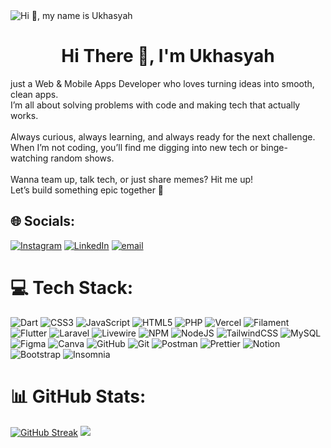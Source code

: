 <img src="https://user-images.githubusercontent.com/10498744/210012254-234538ff-d198-48aa-8964-37e6fd45d227.gif" alt="Hi 👋, my name is Ukhasyah"/>
<!-- ![Hi 👋, my name is Ukhasyah ](https://user-images.githubusercontent.com/10498744/210012254-234538ff-d198-48aa-8964-37e6fd45d227.gif width="600") -->

<div id="toc">
  <ul align="center" style="list-style: none">
    <summary>
      <h1>
        Hi There 👋, I'm Ukhasyah 
      </h1>
    </summary>
  </ul>
</div>

just a Web & Mobile Apps Developer who loves turning ideas into smooth, clean apps.  <br>I’m all about solving problems with code and making tech that actually works.<br><br>Always curious, always learning, and always ready for the next challenge.  <br>When I’m not coding, you’ll find me digging into new tech or binge-watching random shows.<br><br>Wanna team up, talk tech, or just share memes? Hit me up!  <br>Let’s build something epic together 🚀

## 🌐 Socials:
[![Instagram](https://img.shields.io/badge/Instagram-%23E4405F.svg?logo=Instagram&logoColor=white)](https://instagram.com/ukasyaaah) [![LinkedIn](https://img.shields.io/badge/LinkedIn-%230077B5.svg?logo=linkedin&logoColor=white)](https://linkedin.com/in/ukasyaaah) [![email](https://img.shields.io/badge/Email-D14836?logo=gmail&logoColor=white)](mailto:ukasyaaah@gmail.com) 

# 💻 Tech Stack:
![Dart](https://img.shields.io/badge/dart-%230175C2.svg?style=for-the-badge&logo=dart&logoColor=white) ![CSS3](https://img.shields.io/badge/css3-%231572B6.svg?style=for-the-badge&logo=css3&logoColor=white) ![JavaScript](https://img.shields.io/badge/javascript-%23323330.svg?style=for-the-badge&logo=javascript&logoColor=%23F7DF1E) ![HTML5](https://img.shields.io/badge/html5-%23E34F26.svg?style=for-the-badge&logo=html5&logoColor=white) ![PHP](https://img.shields.io/badge/php-%23777BB4.svg?style=for-the-badge&logo=php&logoColor=white) ![Vercel](https://img.shields.io/badge/vercel-%23000000.svg?style=for-the-badge&logo=vercel&logoColor=white) ![Filament](https://img.shields.io/badge/Filament-FFAA00?style=for-the-badge&logoColor=%23000000) ![Flutter](https://img.shields.io/badge/Flutter-%2302569B.svg?style=for-the-badge&logo=Flutter&logoColor=white) ![Laravel](https://img.shields.io/badge/laravel-%23FF2D20.svg?style=for-the-badge&logo=laravel&logoColor=white) ![Livewire](https://img.shields.io/badge/livewire-%234e56a6.svg?style=for-the-badge&logo=livewire&logoColor=white) ![NPM](https://img.shields.io/badge/NPM-%23CB3837.svg?style=for-the-badge&logo=npm&logoColor=white) ![NodeJS](https://img.shields.io/badge/node.js-6DA55F?style=for-the-badge&logo=node.js&logoColor=white) ![TailwindCSS](https://img.shields.io/badge/tailwindcss-%2338B2AC.svg?style=for-the-badge&logo=tailwind-css&logoColor=white) ![MySQL](https://img.shields.io/badge/mysql-4479A1.svg?style=for-the-badge&logo=mysql&logoColor=white) ![Figma](https://img.shields.io/badge/figma-%23F24E1E.svg?style=for-the-badge&logo=figma&logoColor=white) ![Canva](https://img.shields.io/badge/Canva-%2300C4CC.svg?style=for-the-badge&logo=Canva&logoColor=white) ![GitHub](https://img.shields.io/badge/github-%23121011.svg?style=for-the-badge&logo=github&logoColor=white) ![Git](https://img.shields.io/badge/git-%23F05033.svg?style=for-the-badge&logo=git&logoColor=white) ![Postman](https://img.shields.io/badge/Postman-FF6C37?style=for-the-badge&logo=postman&logoColor=white) ![Prettier](https://img.shields.io/badge/prettier-%23F7B93E.svg?style=for-the-badge&logo=prettier&logoColor=black) ![Notion](https://img.shields.io/badge/Notion-%23000000.svg?style=for-the-badge&logo=notion&logoColor=white) ![Bootstrap](https://img.shields.io/badge/bootstrap-%238511FA.svg?style=for-the-badge&logo=bootstrap&logoColor=white) ![Insomnia](https://img.shields.io/badge/Insomnia-black?style=for-the-badge&logo=insomnia&logoColor=5849BE)
# 📊 GitHub Stats:
<!--- [![GitHub Streak](https://streak-stats.demolab.com?user=ukasyaaah&theme=youtube-dark&locale=jv)](https://git.io/streak-stats) --->
[![GitHub Streak](https://streak-stats.demolab.com?user=ukasyaaah&theme=highcontrast&locale=jv)](https://git.io/streak-stats)
![](https://github-readme-stats.vercel.app/api/top-langs/?username=ukasyaaah&theme=dark&hide_border=false&include_all_commits=true&count_private=true&layout=compact)

